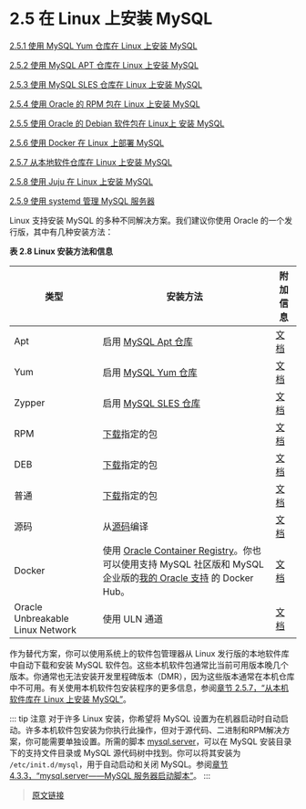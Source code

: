 # 2.5 在 Linux 上安装 MySQL

[2.5.1 使用 MySQL Yum 仓库在 Linux 上安装 MySQL](/2/2.5/2.5.1/linux-installation-yum-repo)

[2.5.2 使用 MySQL APT 仓库在 Linux 上安装 MySQL](/2/2.5/2.5.2/linux-installation-apt-repo)

[2.5.3 使用 MySQL SLES 仓库在 Linux 上安装 MySQL](/2/2.5/2.5.3/linux-installation-sles-repo)

[2.5.4 使用 Oracle 的 RPM 包在 Linux 上安装 MySQL](/2/2.5/2.5.4/linux-installation-rpm)

[2.5.5 使用 Oracle 的 Debian 软件包在 Linux上 安装 MySQL](/2/2.5/2.5.5/linux-installation-debian)

[2.5.6 使用 Docker 在 Linux 上部署 MySQL](/2/2.5/2.5.6/linux-installation-docker)

[2.5.7 从本地软件仓库在 Linux 上安装 MySQL](/2/2.5/2.5.7/linux-installation-native)

[2.5.8 使用 Juju 在 Linux 上安装 MySQL](/2/2.5/2.5.8/linux-installation-juju)

[2.5.9 使用 systemd 管理 MySQL 服务器](/2/2.5/2.5.9/using-systemd)

Linux 支持安装 MySQL 的多种不同解决方案。我们建议你使用 Oracle 的一个发行版，其中有几种安装方法：

**表 2.8 Linux 安装方法和信息**

|类型|安装方法|附加信息|
|--|--|--|
|Apt|启用 [MySQL Apt 仓库](https://dev.mysql.com/downloads/repo/apt/)|[文档](/2/2.5/2.5.2/linux-installation-apt-repo)|
|Yum|启用 [MySQL Yum 仓库](https://dev.mysql.com/downloads/repo/yum/)|[文档](/2/2.5/2.5.1/linux-installation-yum-repo)|
|Zypper|启用 [MySQL SLES 仓库](https://dev.mysql.com/downloads/repo/suse/)|[文档](/2/2.5/2.5.3/linux-installation-sles-repo.html)|
|RPM|[下载](https://dev.mysql.com/downloads/mysql/)指定的包|[文档](/2/2.5/2.5.4/linux-installation-rpm)|
|DEB|[下载](https://dev.mysql.com/downloads/mysql/)指定的包|[文档](/2/2.5/2.5.5/linux-installation-debian)|
|普通|[下载](https://dev.mysql.com/downloads/mysql/)指定的包|[文档](/2/2.2/binary-installation)|
|源码|从[源码](https://dev.mysql.com/downloads/mysql/)编译|[文档](/2/2.9/source-installation)|
|Docker|使用 [Oracle Container Registry](https://container-registry.oracle.com/)。你也可以使用支持 MySQL 社区版和 MySQL 企业版的[我的 Oracle 支持](https://support.oracle.com/) 的 Docker Hub。|[文档](/2/2.5/2.5.6/linux-installation-docker)|
|Oracle Unbreakable Linux Network|使用 ULN 通道|[文档](/2/2.6/uln-installation)|

作为替代方案，你可以使用系统上的软件包管理器从 Linux 发行版的本地软件库中自动下载和安装 MySQL 软件包。这些本机软件包通常比当前可用版本晚几个版本。你通常也无法安装开发里程碑版本（DMR），因为这些版本通常在本机仓库中不可用。有关使用本机软件包安装程序的更多信息，参阅[章节 2.5.7，“从本机软件库在 Linux 上安装 MySQL”](/2/2.5/2.5.7/linux-installation-native)。

::: tip 注意
对于许多 Linux 安装，你希望将 MySQL 设置为在机器启动时自动启动。许多本机软件包安装为你执行此操作，但对于源代码、二进制和RPM解决方案，你可能需要单独设置。所需的脚本 [mysql.server](/4/4.3/4.3.3/mysql-server)，可以在 MySQL 安装目录下的支持文件目录或 MySQL 源代码树中找到。你可以将其安装为 `/etc/init.d/mysql`，用于自动启动和关闭 MySQL。参阅[章节 4.3.3，“mysql.server——MySQL 服务器启动脚本”](/4/4.3/4.3.3/mysql-server)。
:::

> [原文链接](https://dev.mysql.com/doc/refman/8.0/en/linux-installation.html)
